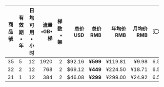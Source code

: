 |商品號|有效期•年|日均可用•小时|流量•GB•梯|梯数•架|总价USD|总价RMB|年均价RMB|月均价RMB|汇率|线下限售|
|-----|-----|-------|---:|---:|-------:|------:|------:|----:|---|------|
|35|5|12|1920|2|$92.16| <strong> ¥599|¥119.81|¥9.98 | 6.50 |10,000|
|32|2|12|768|2|$69.12| <strong> ¥449|¥224.50 |¥18.71| 6.50 |10,000 |
|31|1|12|384|2|$46.08| <strong> ¥299|¥299.00 |¥24.92| 6.50 |10,000 |


